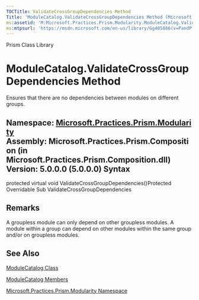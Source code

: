 ```yaml
---
TOCTitle: ValidateCrossGroupDependencies Method
Title: 'ModuleCatalog.ValidateCrossGroupDependencies Method (Microsoft.Practices.Prism.Modularity)'
ms:assetid: 'M:Microsoft.Practices.Prism.Modularity.ModuleCatalog.ValidateCrossGroupDependencies'
ms:mtpsurl: 'https://msdn.microsoft.com/en-us/library/Gg405886(v=PandP.50)'
---
```


Prism Class Library

ModuleCatalog.ValidateCrossGroupDependencies Method
=======================================================

Ensures that there are no dependencies between modules on different groups.

**Namespace:** [Microsoft.Practices.Prism.Modularity](https://msdn.microsoft.com/n:microsoft.practices.prism.modularity)
**Assembly:** Microsoft.Practices.Prism.Composition (in Microsoft.Practices.Prism.Composition.dll) Version: 5.0.0.0 (5.0.0.0)
Syntax
------

<span id="syntaxToggle"></span>protected virtual void ValidateCrossGroupDependencies()Protected Overridable Sub ValidateCrossGroupDependencies

Remarks
-------

<span id="remarksToggle"></span> A groupless module can only depend on other groupless modules. A module within a group can depend on other modules within the same group and/or on groupless modules.

See Also
--------


[ModuleCatalog Class](https://msdn.microsoft.com/t:microsoft.practices.prism.modularity.modulecatalog)

[ModuleCatalog Members](https://msdn.microsoft.com/allmembers.t:microsoft.practices.prism.modularity.modulecatalog)

[Microsoft.Practices.Prism.Modularity Namespace](https://msdn.microsoft.com/n:microsoft.practices.prism.modularity)
